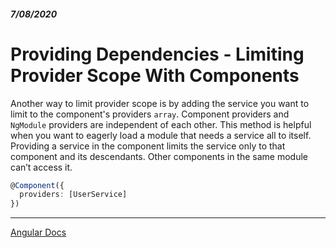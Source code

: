 ##### 7/08/2020
# Providing Dependencies - Limiting Provider Scope With Components
Another way to limit provider scope is by adding the service you want to limit to the component's providers `array`. Component providers and `NgModule` providers are independent of each other. This method is helpful when you want to eagerly load a module that needs a service all to itself. Providing a service in the component limits the service only to that component and its descendants. Other components in the same module can’t access it.

```ts
@Component({
  providers: [UserService]
})
```

---

[Angular Docs](https://angular.io/guide/providers#limiting-provider-scope-with-components)